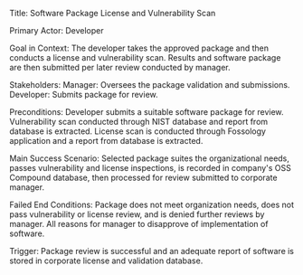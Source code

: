 Title: Software Package License and Vulnerability Scan

Primary Actor: Developer

Goal in Context: The developer takes the approved package and then conducts a license and vulnerability scan. Results and software package are then submitted per later review conducted by manager. 

Stakeholders: Manager: Oversees the package validation and submissions.
Developer: Submits package for review.

Preconditions: Developer submits a suitable software package for review. Vulnerability scan conducted through NIST database and report from database is extracted. License scan is conducted through Fossology application and a report from database is extracted. 

Main Success Scenario: Selected package suites the organizational needs, passes vulnerability and license inspections, is recorded in company's OSS Compound database, then processed for review submitted to corporate manager.  

Failed End Conditions: Package does not meet organization needs, does not pass vulnerability or license review, and is denied further reviews by manager. All reasons for manager to disapprove of implementation of software. 

Trigger: Package review is successful and an adequate report of software is stored in corporate license and validation database. 
